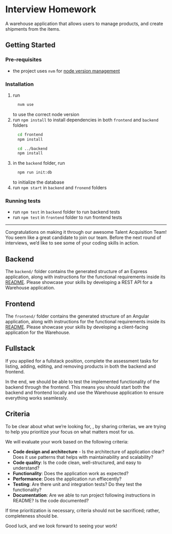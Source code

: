 # Interview Homework

A warehouse application that allows users to manage products, and create shipments from the items.

## Getting Started
### Pre-requisites
- the project uses `nvm` for [node version management](https://github.com/nvm-sh/nvm)

### Installation
1. run 
    ```bash 
      nvm use
    ```
    to use the correct node version
2. run `npm install` to install dependencies in both `frontend` and `backend` folders
    ```bash
      cd frontend
      npm install
    ```
    ```bash
      cd ../backend
      npm install
    ```
3. in the `backend` folder, run
    ```bash
      npm run init:db
    ```
    to initialize the database
4. run `npm start` in `backend` and `fronend` folders

### Running tests
- run `npm test` in `backend` folder to run backend tests
- run `npm test` in `frontend` folder to run frontend tests


---
Congratulations on making it through our awesome Talent Acquisition Team! You seem like a great candidate to join our team. Before the next round of interviews, we’d like to see some of your coding skills in action.

## Backend

The `backend/` folder contains the generated structure of an Express application, along with instructions for the functional requirements inside its [README](./backend/README.md). Please showcase your skills by developing a REST API for a Warehouse application.

## Frontend

The `frontend/` folder contains the generated structure of an Angular application, along with instructions for the functional requirements inside its [README](./frontend/README.md). Please showcase your skills by developing a client-facing application for the Warehouse.

## Fullstack

If you applied for a fullstack position, complete the assessment tasks for listing, adding, editing, and removing products in both the backend and frontend.

In the end, we should be able to test the implemented functionality of the backend through the frontend. This means you should start both the backend and frontend locally and use the Warehouse application to ensure everything works seamlessly.

## Criteria

To be clear about what we’re looking for, , by sharing criterias, we are trying to help you prioritize your focus on what matters most for us.

We will evaluate your work based on the following criteria:

- **Code design and architecture** - Is the architecture of application clear? Does it use patterns that helps with maintainability and scalability?
- **Code quality**: Is the code clean, well-structured, and easy to understand?
- **Functionality**: Does the application work as expected?
- **Performance**: Does the application run effiecently?
- **Testing**: Are there unit and integration tests? Do they test the functionality?
- **Documentation**: Are we able to run project following instructions in README? Is the code documented?

If time prioritization is necessary, criteria should not be sacrificed; rather, completeness should be.

Good luck, and we look forward to seeing your work!
